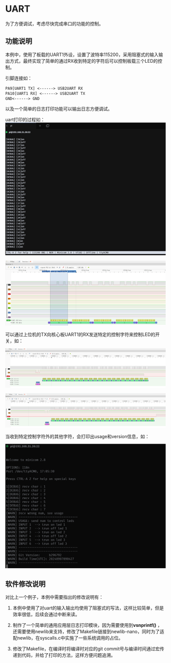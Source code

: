 # UART
为了方便调试，考虑尽快完成串口的功能的控制。

## 功能说明
本例中，使用了板载的UART1外设，设置了波特率115200，采用阻塞式的输入输出方式，最终实现了简单的通过RX收到特定的字符后可以控制板载三个LED的控制。

引脚连接如：
```
PA9[UART1 TX] <------> USB2UART RX
PA10[UART1 RX] <------> USB2UART TX
GND<------> GND
```

以及一个简单的日志打印功能可以输出日志方便调试。

uart打印的过程如：
![uart_print_log](./img/serial-log-print.png)

![uart logic](./img/03-uart.png)


可以通过上位机的TX向核心板UART1的RX发送特定的控制字符来控制LED的开关，如：

![turn on led1](./img/uart_ctrl_led_on.png)

![turn off led1](./img/uart_ctrl_led_off.png)

当收到特定控制字符外的其他字符，会打印出usage和version信息，如：

![usage print](./img/usage_print.png)

## 软件修改说明

对比上一个例子，本例中需要指出的修改说明有：

1. 本例中使用了对uart的输入输出均使用了阻塞式的写法，这样比较简单，但是效率很低，后续会通过中断来读。

2. 制作了一个简单的通用应用层日志打印模块，因为需要使用到**vsnprintf()** ，还需要使用newlib来支持，修改了Makefile链接到newlib-nano，同时为了适配newlib，在syscalls.c中实施了一些系统调用的占位。

3. 修改了Makefile，在编译时将编译时对应的git commit号与编译时间通过宏传递到代码，并给了打印的方法，这样方便问题追溯。
